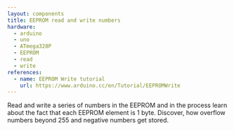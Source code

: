 ```yaml
---
layout: components
title: EEPROM read and write numbers
hardware:
  - arduino
  - uno
  - ATmega328P
  - EEPROM
  - read
  - write
references:
  - name: EEPROM Write tutorial
    url: https://www.arduino.cc/en/Tutorial/EEPROMWrite
---
```


Read and write a series of numbers in the EEPROM and in the process learn about the fact that each EEPROM element is 1 byte. Discover, how overflow numbers beyond 255 and negative numbers get stored.
